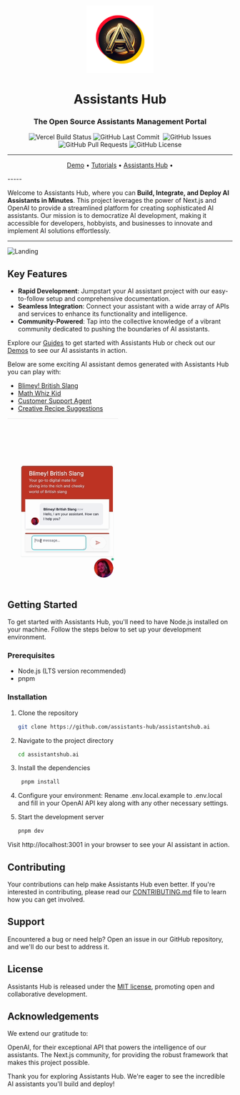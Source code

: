 <div align="center">
<img width="150px" src="./docs/assistants-hub-logo.png" />

# Assistants Hub

### The Open Source Assistants Management Portal

<p>
<img alt="Vercel Build Status" src="https://vercelbadge.vercel.app/api/assistants-hub/assistantshub.ai" />
<img alt="GitHub Last Commit" src="https://img.shields.io/github/last-commit/assistants-hub/assistantshub.ai" />
<img alt="" src="https://img.shields.io/github/repo-size/assistants-hub/assistantshub.ai" />
<img alt="GitHub Issues" src="https://img.shields.io/github/issues/assistants-hub/assistantshub.ai" />
<img alt="GitHub Pull Requests" src="https://img.shields.io/github/issues-pr/assistants-hub/assistantshub.ai" />
<img alt="GitHub License" src="https://img.shields.io/badge/License-MIT-yellow.svg" />
</p>

-----

<p align="center">
  <a href="https://docs.assistantshub.ai/docs/category/demos">Demo</a> •
  <a href="https://docs.assistantshub.ai/docs/intro">Tutorials</a> •
  <a href="https://assistantshub.ai">Assistants Hub</a> •
</p>
</div>
-----

Welcome to Assistants Hub, where you can **Build, Integrate, and Deploy AI Assistants in Minutes**. This project leverages the power of Next.js and OpenAI to provide a streamlined platform for creating sophisticated AI assistants. Our mission is to democratize AI development, making it accessible for developers, hobbyists, and businesses to innovate and implement AI solutions effortlessly.

-----

![Landing](./docs/landing.png)

## Key Features

- **Rapid Development**: Jumpstart your AI assistant project with our easy-to-follow setup and comprehensive documentation.
- **Seamless Integration**: Connect your assistant with a wide array of APIs and services to enhance its functionality and intelligence.
- **Community-Powered**: Tap into the collective knowledge of a vibrant community dedicated to pushing the boundaries of AI assistants.

Explore our [Guides](https://docs.assistantshub.ai/docs/category/guides) to get started with Assistants Hub or check out our [Demos](https://docs.assistantshub.ai/docs/category/demos) to see our AI assistants in action.

Below are some exciting AI assistant demos generated with Assistants Hub you can play with:

- [Blimey! British Slang](https://docs.assistantshub.ai/docs/demos/british-slang-generator)
- [Math Whiz Kid](https://docs.assistantshub.ai/docs/demos/math-tutor)
- [Customer Support Agent](https://docs.assistantshub.ai/docs/demos/customer-support-agent)
- [Creative Recipe Suggestions](https://docs.assistantshub.ai/docs/demos/creative-recipe-suggestions)

![British Slang](./docs/british-slang.gif)

</div>

## Getting Started

To get started with Assistants Hub, you'll need to have Node.js installed on your machine. Follow the steps below to set up your development environment.

### Prerequisites

- Node.js (LTS version recommended)
- pnpm

### Installation

1. Clone the repository

   ```bash
   git clone https://github.com/assistants-hub/assistantshub.ai
   ```

2. Navigate to the project directory

   ```bash
   cd assistantshub.ai
   ```

3. Install the dependencies

   ```bash
    pnpm install
   ```

4. Configure your environment: Rename .env.local.example to .env.local and fill in your OpenAI API key along with any other necessary settings.
5. Start the development server

   ```bash
   pnpm dev
   ```

Visit http://localhost:3001 in your browser to see your AI assistant in action.

## Contributing

Your contributions can help make Assistants Hub even better. If you're interested in contributing, please read our [CONTRIBUTING.md](./CONTRIBUTING.md) file to learn how you can get involved.

## Support

Encountered a bug or need help? Open an issue in our GitHub repository, and we'll do our best to address it.

## License

Assistants Hub is released under the [MIT license](./LICENSE), promoting open and collaborative development.

## Acknowledgements

We extend our gratitude to:

OpenAI, for their exceptional API that powers the intelligence of our assistants.
The Next.js community, for providing the robust framework that makes this project possible.

Thank you for exploring Assistants Hub. We're eager to see the incredible AI assistants you'll build and deploy!
